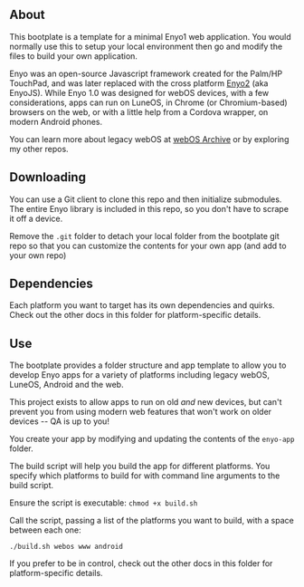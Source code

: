## About

This bootplate is a template for a minimal Enyo1 web application.
You would normally use this to setup your local environment then go and modify the
files to build your own application.

Enyo was an open-source Javascript framework created for the Palm/HP TouchPad, and was later replaced with the cross platform [Enyo2](https://github.com/enyojs/enyo) (aka EnyoJS). While Enyo 1.0 was designed for webOS devices, with a few considerations, apps can run on LuneOS, in Chrome (or Chromium-based) browsers on the web, or with a little help from a Cordova wrapper, on modern Android phones.

You can learn more about legacy webOS at [webOS Archive](http://www.webosarchive.com/) or by exploring my other repos.

## Downloading

You can use a Git client to clone this repo and then initialize submodules.
The entire Enyo library is included in this repo, so you don't have to scrape it off a device.

Remove the `.git` folder to detach your local folder from the bootplate git repo
so that you can customize the contents for your own app (and add to your own repo)

## Dependencies

Each platform you want to target has its own dependencies and quirks. Check out the other docs in this folder for platform-specific details.

## Use

The bootplate provides a folder structure and app template to allow you to develop
Enyo apps for a variety of platforms including legacy webOS, LuneOS, Android and the web.

This project exists to allow apps to run on old *and* new devices, but can't prevent you
from using modern web features that won't work on older devices -- QA is up to you!

You create your app by modifying and updating the contents of the `enyo-app` folder.

The build script will help you build the app for different platforms. You specify
which platforms to build for with command line arguments to the build script.

Ensure the script is executable: `chmod +x build.sh`

Call the script, passing a list of the platforms you want to build, with a space between each one:

`./build.sh webos www android`

If you prefer to be in control, check out the other docs in this folder for platform-specific details.

